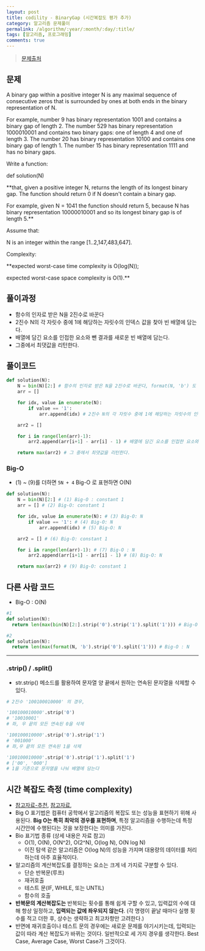 ```yaml
---
layout: post
title: codility - BinaryGap (시간복잡도 평가 추가)
category: 알고리즘 문제풀이
permalink: /algorithm/:year/:month/:day/:title/
tags: [알고리즘, 프로그래밍]
comments: true
---
```


> [문제출처](https://codility.com/programmers/lessons/1-iterations/)

## 문제

A binary gap within a positive integer N is any maximal sequence of consecutive zeros that is surrounded by ones at both ends in the binary representation of N.

For example, number 9 has binary representation 1001 and contains a binary gap of length 2. The number 529 has binary representation 1000010001 and contains two binary gaps: one of length 4 and one of length 3. The number 20 has binary representation 10100 and contains one binary gap of length 1. The number 15 has binary representation 1111 and has no binary gaps.

Write a function:

def solution(N)

**that, given a positive integer N, returns the length of its longest binary gap. The function should return 0 if N doesn't contain a binary gap.

For example, given N = 1041 the function should return 5, because N has binary representation 10000010001 and so its longest binary gap is of length 5.**

Assume that:

N is an integer within the range [1..2,147,483,647].

Complexity:

**expected worst-case time complexity is O(log(N));

expected worst-case space complexity is O(1).**

## 풀이과정
- 함수의 인자로 받은 N을 2진수로 바꾼다
- 2진수 N의 각 자릿수 중에 1에 해당하는 자릿수의 인덱스 값을 찾아 빈 배열에 담는다.
- 배열에 담긴 요소를 인접한 요소와 뺀 결과를 새로운 빈 배열에 담는다.
- 그중에서 최댓값을 리턴한다.

## 풀이코드

```python
def solution(N):
    N = bin(N)[2:] # 함수의 인자로 받은 N을 2진수로 바꾼다, format(N, 'b') 도 가능
    arr = []

    for idx, value in enumerate(N):
        if value == '1':
            arr.append(idx) # 2진수 N의 각 자릿수 중에 1에 해당하는 자릿수의 인덱스 값을 찾아 빈 배열에 담는다.

    arr2 = []    

    for i in range(len(arr)-1):
        arr2.append(arr[i+1] - arr[i] - 1) # 배열에 담긴 요소를 인접한 요소와 뺀 결과를 새로운 빈 배열에 담는다.

    return max(arr2) # 그 중에서 최댓값을 리턴한다.
```

### Big-O
- (1) ~ (9)를 더하면 `5N + 4` Big-O 로 표현하면 O(N)

```python
def solution(N):
    N = bin(N)[2:] # (1) Big-O : constant 1
    arr = [] # (2) Big-O: constant 1

    for idx, value in enumerate(N): # (3) Big-O: N
        if value == '1': # (4) Big-O: N
            arr.append(idx) # (5) Big-O: N

    arr2 = [] # (6) Big-O: constant 1    

    for i in range(len(arr)-1): # (7) Big-O : N
        arr2.append(arr[i+1] - arr[i] - 1) # (8) Big-O: N

    return max(arr2) # (9) Big-O: constant 1
```

## 다른 사람 코드
- Big-O : O(N)

```python
#1
def solution(N):
  return len(max(bin(N)[2:].strip('0').strip('1').split('1'))) # Big-O : N

#2
def solution(N):
  return len(max(format(N, 'b').strip('0').split('1'))) # Big-O : N  
```

---

### .strip() / .split()
- str.strip() 메소드를 활용하여 문자열 양 끝에서 원하는 연속된 문자열을 삭제할 수 있다.

```python
# 2진수 '100100010000' 의 경우,

'100100010000'.strip('0')
# '10010001'
# 좌, 우 끝의 모든 연속된 0을 삭제

'100100010000'.strip('0').strip('1')
# '001000'
# 좌,우 끝의 모든 연속된 1을 삭제

'100100010000'.strip('0').strip('1').split('1')
# ['00', '000']
# 1을 기준으로 문자열을 나눠 배열에 담는다
```

## 시간 복잡도 측정 (time complexity)
- [참고자료-추천](http://www.hanbit.co.kr/network/category/category_view.html?cms_code=CMS5648300711), [참고자료](http://www.mydiyworld.net/?p=440),
- Big O  표기법은 컴퓨터 공학에서 알고리즘의 복잡도 또는 성능을 표현하기 위해 사용된다.  **Big O는 특히 최악의 경우를 표현하며**, 특정 알고리즘을 수행하는데 특정 시간안에 수행된다는 것을 보장한다는 의미를 가진다.
- Bio 표기법 종류 (상세 내용은 자료 참고)
  - O(1), O(N), O(N^2), O(2^N), O(log N), O(N log N)
  - 이진 탐색 같은 알고리즘은 O(log N)의 성능을 가지며 대용량의 데이터를 처리하는데 아주 효율적이다.
- 알고리즘의 계산복잡도를 결정하는 요소는 크게 네 가지로 구분할 수 있다.
  -	단순 반복문(루프)
  -	재귀호출
  -	테스트 문(IF, WHILE, 또는 UNTIL)
  -	함수의 호출
- **반복문의 계산복잡도는** 반복되는 횟수를 통해 쉽게 구할 수 있고, 입력값의 수에 대해 항상 일정하고, **입력되는 값에 좌우되지 않는다**.
  (각 명령이 끝날 때마다 실행 횟수를 적고 더한 후, 상수는 생략하고 최고차항만 고려한다.)
- 반면에 재귀호출이나 테스트 문의 경우에는 새로운 문제를 야기시키는데, 입력되는 값이 따라 계산 복잡도가 바뀌는 것이다. 일반적으로 세 가지 경우를 생각한다. Best Case, Average Case, Worst Case가 그것이다.
